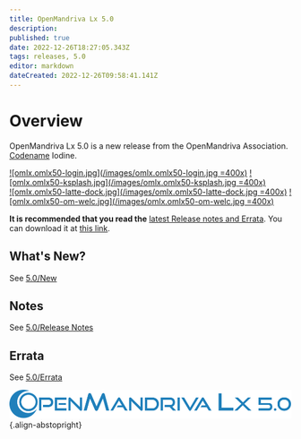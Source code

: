 ```yaml
---
title: OpenMandriva Lx 5.0
description: 
published: true
date: 2022-12-26T18:27:05.343Z
tags: releases, 5.0
editor: markdown
dateCreated: 2022-12-26T09:58:41.141Z
---
```


# Overview

OpenMandriva Lx 5.0 is a new release from the OpenMandriva Association. [Codename](/policies/codename) Iodine.


[![omlx.omlx50-login.jpg](/images/omlx.omlx50-login.jpg =400x)](/images/omlx.omlx50-login.jpg) [![omlx.omlx50-ksplash.jpg](/images/omlx.omlx50-ksplash.jpg =400x)](/images/omlx.omlx50-ksplash.jpg)   
[![omlx.omlx50-latte-dock.jpg](/images/omlx.omlx50-latte-dock.jpg =400x)](/images/omlx.omlx50-latte-dock.jpg) [![omlx.omlx50-om-welc.jpg](/images/omlx.omlx50-om-welc.jpg =400x)](/images/omlx.omlx50-om-welc.jpg) 


**It is recommended that you read the** [latest Release notes and Errata](https://wiki.openmandriva.org/distribution/releases/current).
You can download it at [this link](https://sourceforge.net/projects/openmandriva/files/release/5.0/).

## What's New?
See [5.0/New](/distribution/releases/omlx50/new)

## Notes
See [5.0/Release Notes](/distribution/releases/omlx50/notes)

## Errata
See [5.0/Errata](/distribution/releases/omlx50/errata)

![header-tr-omlx50.svg](/assets/header-tr-omlx50.svg){.align-abstopright}
